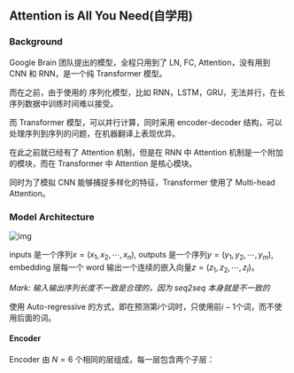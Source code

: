 ## Attention is All You Need(自学用)

### Background

Google Brain 团队提出的模型，全程只用到了 LN, FC, Attention，没有用到 CNN 和 RNN，是一个纯 Transformer 模型。

而在之前，由于使用的 序列化模型，比如 RNN，LSTM，GRU，无法并行，在长序列数据中训练时间难以接受。

而 Transformer 模型，可以并行计算，同时采用 encoder-decoder 结构，可以处理序列到序列的问题，在机器翻译上表现优异。

在此之前就已经有了 Attention 机制，但是在 RNN 中 Attention 机制是一个附加的模块，而在 Transformer 中 Attention 是核心模块。

同时为了模拟 CNN 能够捕捉多样化的特征，Transformer 使用了 Multi-head Attention。

### Model Architecture

![img](https://img2023.cnblogs.com/blog/3436855/202405/3436855-20240521012140163-1540593826.png)

inputs 是一个序列$x = (x_1, x_2, \cdots, x_n)$, outputs 是一个序列$y = (y_1, y_2, \cdots, y_m)$, embedding 层每一个 word 输出一个连续的嵌入向量$z = (z_1, z_2, \cdots, z_l)$。

_Mark: 输入输出序列长度不一致是合理的，因为 seq2seq 本身就是不一致的_

使用 Auto-regressive 的方式，即在预测第$i$个词时，只使用前$i-1$个词，而不使用后面的词。

#### Encoder

Encoder 由 $N = 6$ 个相同的层组成，每一层包含两个子层：
